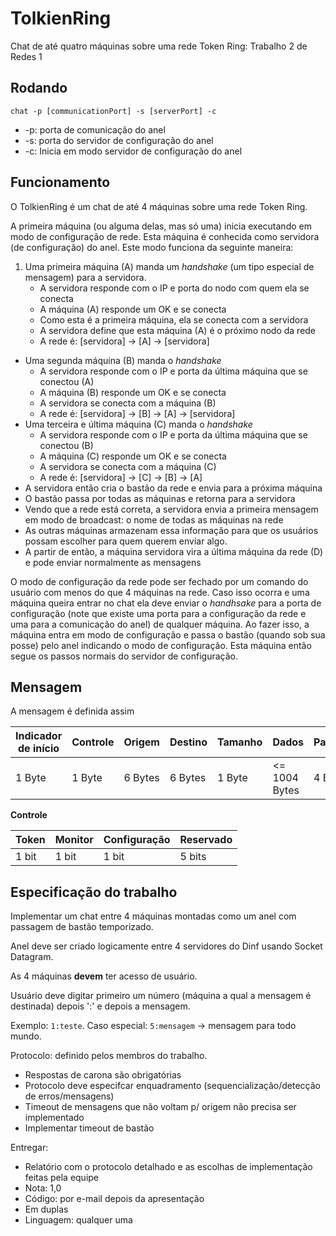 # TolkienRing
Chat de até quatro máquinas sobre uma rede Token Ring: Trabalho 2 de Redes 1

## Rodando
`chat -p [communicationPort] -s [serverPort] -c`

* -p: porta de comunicação do anel
* -s: porta do servidor de configuração do anel
* -c: Inicia em modo servidor de configuração do anel

## Funcionamento
O TolkienRing é um chat de até 4 máquinas sobre uma rede Token Ring.

A primeira máquina (ou alguma delas, mas só uma) inicia executando em modo de
configuração de rede. Esta máquina é conhecida como servidora (de configuração) do anel. 
Este modo funciona da seguinte maneira:

1. Uma primeira máquina (A) manda um *handshake* (um tipo especial de mensagem) para
a servidora.
    * A servidora responde com o IP e porta do nodo com quem ela se conecta
    * A máquina (A) responde um OK e se conecta
    * Como esta é a primeira máquina, ela se conecta com a servidora
    * A servidora define que esta máquina (A) é o próximo nodo da rede
    * A rede é: [servidora] -> [A] -> [servidora]
* Uma segunda máquina (B) manda o *handshake*
    * A servidora responde com o IP e porta da última máquina que se conectou (A)
    * A máquina (B) responde um OK e se conecta
    * A servidora se conecta com a máquina (B)
    * A rede é: [servidora] -> [B] -> [A] -> [servidora]
* Uma terceira e última máquina (C) manda o *handshake*
    * A servidora responde com o IP e porta da última máquina que se conectou (B)
    * A máquina (C) responde um OK e se conecta
    * A servidora se conecta com a máquina (C)
    * A rede é: [servidora] -> [C] -> [B] -> [A]
* A servidora então cria o bastão da rede e envia para a próxima máquina
* O bastão passa por todas as máquinas e retorna para a servidora
* Vendo que a rede está correta, a servidora envia a primeira mensagem em modo de
broadcast: o nome de todas as máquinas na rede
* As outras máquinas armazenam essa informação para que os usuários possam escolher
para quem querem enviar algo.
* A partir de então, a máquina servidora vira a última máquina da rede (D) e pode
enviar normalmente as mensagens

O modo de configuração da rede pode ser fechado por um comando do usuário com
menos do que 4 máquinas na rede. Caso isso ocorra e uma máquina queira entrar no chat
ela deve enviar o *handhsake* para a porta de configuração (note que existe uma porta
para a configuração da rede e uma para a comunicação do anel) de qualquer máquina.
Ao fazer isso, a máquina entra em modo de configuração e passa o bastão (quando sob sua posse)
pelo anel indicando o modo de configuração. Esta máquina então segue os passos normais
do servidor de configuração.

## Mensagem
A mensagem é definida assim

|Indicador de início|Controle|Origem|Destino|Tamanho|Dados|Paridade|Resposta|
|-------------------|--------|------|-------|-------|-----|---|--------|
|1 Byte|1 Byte|6 Bytes|6 Bytes|1 Byte|<= 1004 Bytes|4 Bytes|1 Byte|

**Controle**

|Token|Monitor|Configuração|Reservado|
|-----|-------|------------|---------|
|1 bit|1 bit|1 bit|5 bits|

## Especificação do trabalho
Implementar um chat entre 4 máquinas montadas como um anel com passagem de bastão temporizado.

Anel deve ser criado logicamente entre 4 servidores do Dinf usando Socket Datagram.

As 4 máquinas **devem** ter acesso de usuário.

Usuário deve digitar primeiro um número (máquina a qual a mensagem é destinada) depois ':' e depois a mensagem.

Exemplo: `1:teste`. Caso especial: `5:mensagem` -> mensagem para todo mundo.

Protocolo: definido pelos membros do trabalho.
* Respostas de carona são obrigatórias
* Protocolo deve especifcar enquadramento (sequencialização/detecção de erros/mensagens)
* Timeout de mensagens que não voltam p/ origem não precisa ser implementado
* Implementar timeout de bastão

Entregar:
* Relatório com o protocolo detalhado e as escolhas de implementação feitas pela equipe
* Nota: 1,0
* Código: por e-mail depois da apresentação
* Em duplas
* Linguagem: qualquer uma
